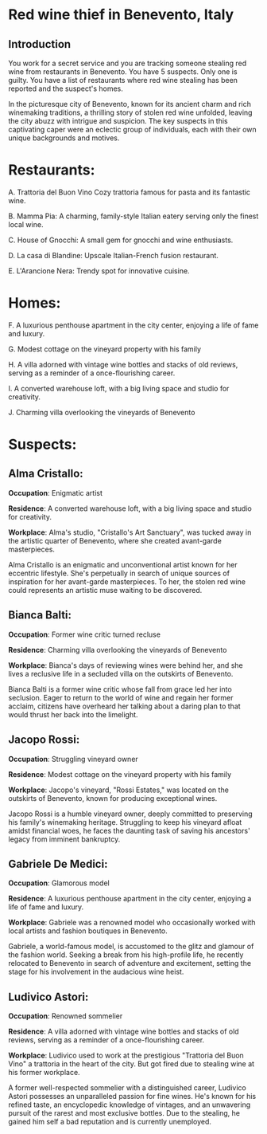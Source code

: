 # Red wine thief in Benevento, Italy
## Introduction
You work for a secret service and you are tracking someone stealing red wine from restaurants in Benevento. You have 5 suspects. Only one is guilty. You have a list of restaurants where red wine stealing has been reported and the suspect's homes.

In the picturesque city of Benevento, known for its ancient charm and rich winemaking traditions, a thrilling story of stolen red wine unfolded, leaving the city abuzz with intrigue and suspicion. The key suspects in this captivating caper were an eclectic group of individuals, each with their own unique backgrounds and motives.

# Restaurants:  
A. Trattoria del Buon Vino
Cozy trattoria famous for pasta and its fantastic wine.

B. Mamma Pia:
A charming, family-style Italian eatery serving only the finest local wine.

C. House of Gnocchi:
A small gem for gnocchi and wine enthusiasts.

D. La casa di Blandine:
Upscale Italian-French fusion restaurant.

E. L'Arancione Nera:
Trendy spot for innovative cuisine.

# Homes:
F. A luxurious penthouse apartment in the city center, enjoying a life of fame and luxury.

G. Modest cottage on the vineyard property with his family

H. A villa adorned with vintage wine bottles and stacks of old reviews, serving as a reminder of a once-flourishing career.

I. A converted warehouse loft, with a big living space and studio for creativity.

J. Charming villa overlooking the vineyards of Benevento


# Suspects: 

## Alma Cristallo:

**Occupation**: Enigmatic artist

**Residence**: A converted warehouse loft, with a big living space and studio for creativity.

**Workplace**: Alma's studio, "Cristallo's Art Sanctuary", was tucked away in the artistic quarter of Benevento, where she created avant-garde masterpieces.

Alma Cristallo is an enigmatic and unconventional artist known for her eccentric lifestyle. She's perpetually in search of unique sources of inspiration for her avant-garde masterpieces. To her, the stolen red wine could represents an artistic muse waiting to be discovered.

## Bianca Balti:

**Occupation**: Former wine critic turned recluse

**Residence**: Charming villa overlooking the vineyards of Benevento

**Workplace**: Bianca's days of reviewing wines were behind her, and she lives a reclusive life in a secluded villa on the outskirts of Benevento.

Bianca Balti is a former wine critic whose fall from grace led her into seclusion. Eager to return to the world of wine and regain her former acclaim, citizens have overheard her talking about a daring plan to that would thrust her back into the limelight.

## Jacopo Rossi:

**Occupation**: Struggling vineyard owner

**Residence**: Modest cottage on the vineyard property with his family

**Workplace**: Jacopo's vineyard, "Rossi Estates," was located on the outskirts of Benevento, known for producing exceptional wines.

Jacopo Rossi is a humble vineyard owner, deeply committed to preserving his family's winemaking heritage. Struggling to keep his vineyard afloat amidst financial woes, he faces the daunting task of saving his ancestors' legacy from imminent bankruptcy.

## Gabriele De Medici:

**Occupation**: Glamorous model

**Residence**: A luxurious penthouse apartment in the city center, enjoying a life of fame and luxury.

**Workplace**: Gabriele was a renowned model who occasionally worked with local artists and fashion boutiques in Benevento.

Gabriele, a world-famous model, is accustomed to the glitz and glamour of the fashion world. Seeking a break from his high-profile life, he recently relocated to Benevento in search of adventure and excitement, setting the stage for his involvement in the audacious wine heist.

## Ludivico Astori:

**Occupation**: Renowned sommelier

**Residence**: A villa adorned with vintage wine bottles and stacks of old reviews, serving as a reminder of a once-flourishing career.

**Workplace**: Ludivico used to work at the prestigious "Trattoria del Buon Vino" a trattoria in the heart of the city. But got fired due to stealing wine at his former workplace. 

A former well-respected sommelier with a distinguished career, Ludivico Astori possesses an unparalleled passion for fine wines. He's known for his refined taste, an encyclopedic knowledge of vintages, and an unwavering pursuit of the rarest and most exclusive bottles. Due to the stealing, he gained him self a bad reputation and is currently unemployed. 


